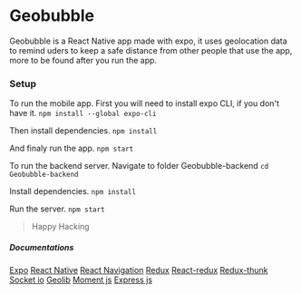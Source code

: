 # Geobubble
Geobubble is a React Native app made with expo, it uses geolocation data to remind uders to keep a safe distance from other people that use the app, more to be found after you run the app.

### Setup
To run the mobile app.
First you will need to install expo CLI, if you don't have it.
`npm install --global expo-cli`

Then install dependencies.
`npm install`

And finaly run the app.
`npm start`

To run the backend server.
Navigate to folder Geobubble-backend
`cd Geobubble-backend`

Install dependencies.
`npm install`

Run the server.
`npm start` 

> Happy Hacking

##### Documentations
[Expo](https://docs.expo.io/)
[React Native](https://reactnative.dev/docs/getting-started)
[React Navigation](https://reactnavigation.org/docs/getting-started)
[Redux](https://redux.js.org/introduction/getting-started)
[React-redux](https://react-redux.js.org/introduction/getting-started)
[Redux-thunk](https://www.npmjs.com/package/redux-thunk)
[Socket io](https://socket.io/docs/v4)
[Geolib](https://www.npmjs.com/package/geolib)
[Moment js](https://momentjs.com/)
[Express js](http://expressjs.com/en/4x/api.html)
